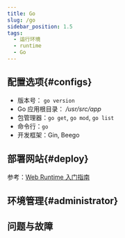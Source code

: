 ```yaml
---
title: Go
slug: /go
sidebar_position: 1.5
tags:
  - 运行环境
  - runtime
  - Go
---
```




## 配置选项{#configs}

- 版本号： `go version`
- Go 应用根目录： */usr/src/app*  
- 包管理器：`go get`, `go mod`, `go list`
- 命令行：`go`
- 开发框架：Gin, Beego

## 部署网站{#deploy}

参考：[Web Runtime 入门指南](./runtime)

## 环境管理{#administrator}

## 问题与故障